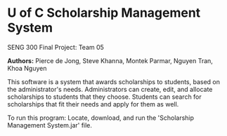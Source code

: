 # U of C Scholarship Management System
SENG 300 Final Project: Team 05

**Authors:** Pierce de Jong, Steve Khanna, Montek Parmar, Nguyen Tran, Khoa Nguyen

This software is a system that awards scholarships to students, based on the administrator's needs. Administrators can create, edit, and allocate scholarships to students that they choose. Students can search for scholarships that fit their needs and apply for them as well.

To run this program: Locate, download, and run the 'Scholarship Management System.jar' file.

